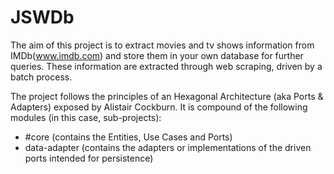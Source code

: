 # JSWDb

The aim of this project is to extract movies and tv shows information from IMDb(www.imdb.com) and store them in your own database for further queries. These information are extracted through web scraping, driven by a batch process.

The project follows the principles of an Hexagonal Architecture (aka Ports & Adapters) exposed by Alistair Cockburn. It is compound of the following modules (in this case, sub-projects):

* #core (contains the Entities, Use Cases and Ports)
* data-adapter (contains the adapters or implementations of the driven ports intended for persistence)

